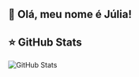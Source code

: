 ## 💜 Olá, meu nome é Júlia!

## ⭐ GitHub Stats

![GitHub Stats](https://github-readme-stats.vercel.app/api?username=juliamezetti&show_icons=true)
